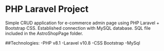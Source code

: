 # PHP Laravel Project
 Simple CRUD application for e-commerce admin page using PHP Laravel + Bootstrap CSS. Established connection with MySQL database. SQL file included in the AstroShopPage folder.
 
##Technologies:
 -PHP v8.1
 -Laravel v10.8
 -CSS Bootstrap
 -MySql
